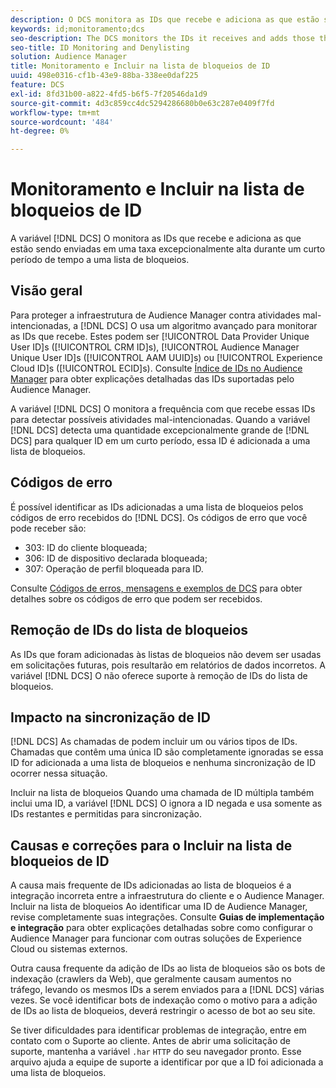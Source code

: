 ```yaml
---
description: O DCS monitora as IDs que recebe e adiciona as que estão sendo enviadas em uma taxa excepcionalmente alta durante um curto período de tempo a uma lista de bloqueios.
keywords: id;monitoramento;dcs
seo-description: The DCS monitors the IDs it receives and adds those that are being sent at an unusually high rate over a short period of time to a deny list.
seo-title: ID Monitoring and Denylisting
solution: Audience Manager
title: Monitoramento e Incluir na lista de bloqueios de ID
uuid: 498e0316-cf1b-43e9-88ba-338ee0daf225
feature: DCS
exl-id: 8fd31b00-a822-4fd5-b6f5-7f20546da1d9
source-git-commit: 4d3c859cc4dc5294286680b0e63c287e0409f7fd
workflow-type: tm+mt
source-wordcount: '484'
ht-degree: 0%

---
```


# Monitoramento e Incluir na lista de bloqueios de ID

A variável [!DNL DCS] O monitora as IDs que recebe e adiciona as que estão sendo enviadas em uma taxa excepcionalmente alta durante um curto período de tempo a uma lista de bloqueios.

## Visão geral

Para proteger a infraestrutura de Audience Manager contra atividades mal-intencionadas, a [!DNL DCS] O usa um algoritmo avançado para monitorar as IDs que recebe. Estes podem ser [!UICONTROL Data Provider Unique User ID]s ([!UICONTROL CRM ID]s), [!UICONTROL Audience Manager Unique User ID]s ([!UICONTROL AAM UUID]s) ou [!UICONTROL Experience Cloud ID]s ([!UICONTROL ECID]s). Consulte [Índice de IDs no Audience Manager](../../../reference/ids-in-aam.md) para obter explicações detalhadas das IDs suportadas pelo Audience Manager.

A variável [!DNL DCS] O monitora a frequência com que recebe essas IDs para detectar possíveis atividades mal-intencionadas. Quando a variável [!DNL DCS] detecta uma quantidade excepcionalmente grande de [!DNL DCS] para qualquer ID em um curto período, essa ID é adicionada a uma lista de bloqueios.

## Códigos de erro

É possível identificar as IDs adicionadas a uma lista de bloqueios pelos códigos de erro recebidos do [!DNL DCS]. Os códigos de erro que você pode receber são:

* 303: ID do cliente bloqueada;
* 306: ID de dispositivo declarada bloqueada;
* 307: Operação de perfil bloqueada para ID.

Consulte [Códigos de erros, mensagens e exemplos de DCS](dcs-error-codes.md) para obter detalhes sobre os códigos de erro que podem ser recebidos.

## Remoção de IDs do lista de bloqueios

As IDs que foram adicionadas às listas de bloqueios não devem ser usadas em solicitações futuras, pois resultarão em relatórios de dados incorretos. A variável [!DNL DCS] O não oferece suporte à remoção de IDs do lista de bloqueios.

## Impacto na sincronização de ID

[!DNL DCS] As chamadas de podem incluir um ou vários tipos de IDs. Chamadas que contêm uma única ID são completamente ignoradas se essa ID for adicionada a uma lista de bloqueios e nenhuma sincronização de ID ocorrer nessa situação.

Incluir na lista de bloqueios Quando uma chamada de ID múltipla também inclui uma ID, a variável [!DNL DCS] O ignora a ID negada e usa somente as IDs restantes e permitidas para sincronização.

## Causas e correções para o Incluir na lista de bloqueios de ID

A causa mais frequente de IDs adicionadas ao lista de bloqueios é a integração incorreta entre a infraestrutura do cliente e o Audience Manager. Incluir na lista de bloqueios Ao identificar uma ID de Audience Manager, revise completamente suas integrações. Consulte **Guias de implementação e integração** para obter explicações detalhadas sobre como configurar o Audience Manager para funcionar com outras soluções de Experience Cloud ou sistemas externos.

Outra causa frequente da adição de IDs ao lista de bloqueios são os bots de indexação (crawlers da Web), que geralmente causam aumentos no tráfego, levando os mesmos IDs a serem enviados para a [!DNL DCS] várias vezes. Se você identificar bots de indexação como o motivo para a adição de IDs ao lista de bloqueios, deverá restringir o acesso de bot ao seu site.

Se tiver dificuldades para identificar problemas de integração, entre em contato com o Suporte ao cliente. Antes de abrir uma solicitação de suporte, mantenha a variável `.har` `HTTP` do seu navegador pronto. Esse arquivo ajuda a equipe de suporte a identificar por que a ID foi adicionada a uma lista de bloqueios.
